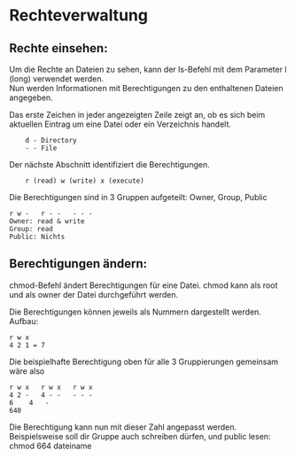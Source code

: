 # Rechteverwaltung

## Rechte einsehen:

Um die Rechte an Dateien zu sehen, kann der ls-Befehl mit dem Parameter l (long) verwendet werden.  
Nun werden Informationen mit Berechtigungen zu den enthaltenen Dateien angegeben.

Das erste Zeichen in jeder angezeigten Zeile zeigt an, ob es sich beim aktuellen Eintrag um eine Datei oder ein Verzeichnis handelt.

```
	d - Directory
	- - File
```

Der nächste Abschnitt identifiziert die Berechtigungen.
```
	r (read) w (write) x (execute)
```

Die Berechtigungen sind in 3 Gruppen aufgeteilt: Owner, Group, Public

```
r w -   r - -   - - -
Owner: read & write
Group: read
Public: Nichts
```

## Berechtigungen ändern:
chmod-Befehl ändert Berechtigungen für eine Datei.
chmod kann als root und als owner der Datei durchgeführt werden.

Die Berechtigungen können jeweils als Nummern dargestellt werden.
Aufbau:

```
r w x
4 2 1 = 7
```

Die beispielhafte Berechtigung oben für alle 3 Gruppierungen gemeinsam wäre also

```
r w x   r w x   r w x
4 2 -   4 - -   - - -
6	 4	 -
640
```

Die Berechtigung kann nun mit dieser Zahl angepasst werden.
Beispielsweise soll dir Gruppe auch schreiben dürfen, und public lesen:
chmod 664 dateiname
